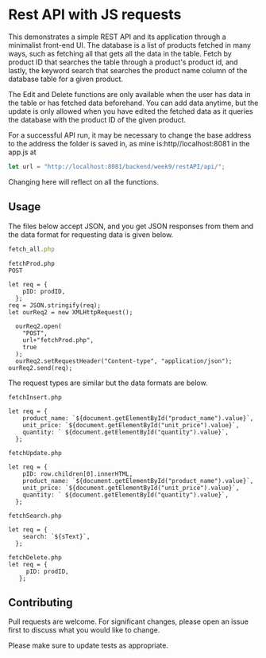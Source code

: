 # Rest API with JS requests

This demonstrates a simple REST API and its application through a minimalist front-end UI. The database is a list of products fetched in many ways, such as fetching all that gets all the data in the table. Fetch by product ID that searches the table through a product's product id, and lastly, the keyword search that searches the product name column of the database table for a given product.

The Edit and Delete functions are only available when the user has data in the table or has fetched data beforehand. You can add data anytime, but the update is only allowed when you have edited the fetched data as it queries the database with the product ID of the given product.

For a successful API run, it may be necessary to change the base address to the address the folder is saved in, as mine is:http//localhost:8081 in the app.js at

```javascript
let url = "http://localhost:8081/backend/week9/restAPI/api/";
```
Changing here will reflect on all the functions.

## Usage
The files below accept JSON, and you get JSON responses from them and the data format for requesting data is given below.
```javascript
fetch_all.php

```
```
fetchProd.php
POST

let req = {
    pID: prodID,
  };
req = JSON.stringify(req);
let ourReq2 = new XMLHttpRequest();

  ourReq2.open(
    "POST",
    url+"fetchProd.php",
    true
  );
  ourReq2.setRequestHeader("Content-type", "application/json");
ourReq2.send(req);
```

The request types are similar but the data formats are below.
```
fetchInsert.php

let req = {
    product_name: `${document.getElementById("product_name").value}`,
    unit_price: `${document.getElementById("unit_price").value}`,
    quantity: ` ${document.getElementById("quantity").value}`,
  };

```
```
fetchUpdate.php

let req = {
    pID: row.children[0].innerHTML,
    product_name: `${document.getElementById("product_name").value}`,
    unit_price: `${document.getElementById("unit_price").value}`,
    quantity: ` ${document.getElementById("quantity").value}`,
  };
```
```
fetchSearch.php

let req = {
    search: `${sText}`,
  };
```
```
fetchDelete.php
let req = {
     pID: prodID,
   };

```

## Contributing

Pull requests are welcome. For significant changes, please open an issue first
to discuss what you would like to change.

Please make sure to update tests as appropriate.
